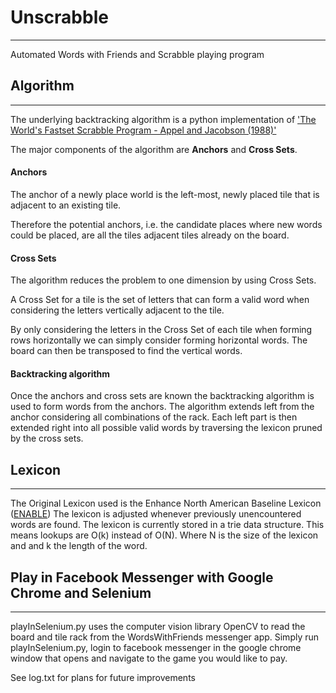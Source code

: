 # Unscrabble
***
  Automated Words with Friends and Scrabble playing program 


## Algorithm
___
  The underlying backtracking algorithm is a python implementation of ['The World's Fastset Scrabble Program - Appel and Jacobson (1988)'](http://www.gtoal.com/wordgames/jacobson+appel/aj.pdf)

  The major components of the algorithm are **Anchors** and **Cross Sets**.

#### Anchors
  The anchor of a newly place world is the left-most, newly placed tile that is adjacent to an existing tile.


  Therefore the potential anchors, i.e. the candidate places where new words could be placed, are all the tiles adjacent tiles already on the board.


#### Cross Sets
   The algorithm reduces the problem to one dimension by using Cross Sets.

  A Cross Set for a tile is the set of letters that can form a valid word when considering the letters vertically adjacent to the tile. 

  By only considering the letters in the Cross Set of each tile when forming rows horizontally we can simply consider forming horizontal words. The board can then be transposed to find the vertical words.

#### Backtracking algorithm
  Once the anchors and cross sets are known the backtracking algorithm is used to form words from the anchors.
  The algorithm extends left from the anchor considering all combinations of the rack.
  Each left part is then extended right into all possible valid words by traversing the lexicon pruned by the cross sets.


## Lexicon
___
  The Original Lexicon used is the Enhance North American Baseline Lexicon ([ENABLE](https://code.google.com/archive/p/dotnetperls-controls/downloads)) 
  The lexicon is adjusted whenever previously unencountered words are found.
  The lexicon is currently stored in a trie data structure. This means lookups are O(k) instead of O(N).
  Where N is the size of the lexicon and and k the length of the word.


## Play in Facebook Messenger with Google Chrome and Selenium
___
  playInSelenium.py uses the computer vision library OpenCV to read the board and tile rack from the WordsWithFriends messenger app.
  Simply run playInSelenium.py, login to facebook messenger in the google chrome window that opens and navigate to the game   you would like to pay.

See log.txt for plans for future improvements
